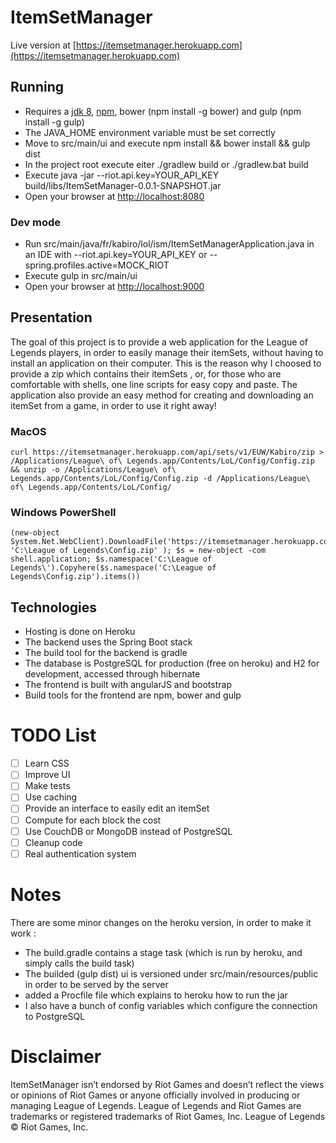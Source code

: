 # ItemSetManager

Live version at [https://itemsetmanager.herokuapp.com](https://itemsetmanager.herokuapp.com) 

## Running

* Requires a [jdk 8](http://www.oracle.com/technetwork/java/javase/downloads/jdk8-downloads-2133151.html), [npm](https://nodejs.org/), bower (npm install -g bower) and gulp (npm install -g gulp)  
* The JAVA_HOME environment variable must be set correctly
* Move to src/main/ui and execute npm install && bower install && gulp dist
* In the project root execute eiter ./gradlew build or ./gradlew.bat build
* Execute java -jar --riot.api.key=YOUR_API_KEY build/libs/ItemSetManager-0.0.1-SNAPSHOT.jar
* Open your browser at [http://localhost:8080](http://localhost:8080)

### Dev mode

* Run src/main/java/fr/kabiro/lol/ism/ItemSetManagerApplication.java in an IDE with --riot.api.key=YOUR_API_KEY or --spring.profiles.active=MOCK_RIOT
* Execute gulp in src/main/ui
* Open your browser at [http://localhost:9000](http://localhost:9000)

## Presentation

The goal of this project is to provide a web application for the League of Legends players, in order to easily manage their itemSets, without having to install an application on their computer. This is the reason why I choosed to provide a zip which contains their itemSets , or, for those who are comfortable with shells, one line scripts for easy copy and paste.
The application also provide an easy method for creating and downloading an itemSet from a game, in order to use it right away!

### MacOS
```Shell
curl https://itemsetmanager.herokuapp.com/api/sets/v1/EUW/Kabiro/zip > /Applications/League\ of\ Legends.app/Contents/LoL/Config/Config.zip && unzip -o /Applications/League\ of\ Legends.app/Contents/LoL/Config/Config.zip -d /Applications/League\ of\ Legends.app/Contents/LoL/Config/
```

### Windows PowerShell
```Shell
(new-object System.Net.WebClient).DownloadFile('https://itemsetmanager.herokuapp.com/api/sets/v1/EUW/Kabiro/zip', 'C:\League of Legends\Config.zip' ); $s = new-object -com shell.application; $s.namespace('C:\League of Legends\').Copyhere($s.namespace('C:\League of Legends\Config.zip').items())
``` 

## Technologies

* Hosting is done on Heroku
* The backend uses the Spring Boot stack
* The build tool for the backend is gradle
* The database is PostgreSQL for production (free on heroku) and H2 for development, accessed through hibernate
* The frontend is built with angularJS and bootstrap
* Build tools for the frontend are npm, bower and gulp

# TODO List
* [ ] Learn CSS
* [ ] Improve UI
* [ ] Make tests
* [ ] Use caching
* [ ] Provide an interface to easily edit an itemSet
* [ ] Compute for each block the cost
* [ ] Use CouchDB or MongoDB instead of PostgreSQL
* [ ] Cleanup code
* [ ] Real authentication system
 
# Notes

There are some minor changes on the heroku version, in order to make it work :
* The build.gradle contains a stage task (which is run by heroku, and simply calls the build task)
* The builded (gulp dist) ui is versioned under src/main/resources/public in order to be served by the server
* added a Procfile file which explains to heroku how to run the jar
* I also have a bunch of config variables which configure the connection to PostgreSQL

# Disclaimer
ItemSetManager isn’t endorsed by Riot Games and doesn’t reflect the views or opinions of Riot Games or anyone officially involved in producing or managing League of Legends. League of Legends and Riot Games are trademarks or registered trademarks of Riot Games, Inc. League of Legends © Riot Games, Inc.
